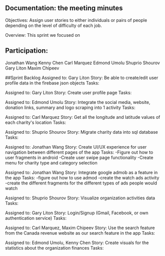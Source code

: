 ## Documentation: the meeting minutes

Objectives: Assign user stories to either individuals or pairs of people depending on the level of difficulty of each job. 

Overview: This sprint we focused on


## Participation:
Jonathan Wang
Kenny Chen
Carl Marquez
Edmond Umolu 
Shuprio Shourov
Gary Liton
Maxim Chipeev

##Sprint Backlog
Assigned to:
Gary Liton
Story:
Be able to create/edit user profile data in the firebase json objects
Tasks:

Assigned to:
Gary Liton
Story:
Create user profile page
Tasks:

Assigned to:
Edmond Umolu 
Story:
Integrate the social media, website, donation links, summary and logo scraping into 1 activity
Tasks:

Assigned to:
Carl Marquez
Story:
Get all the longitude and latitude values of each charity's location
Tasks:

Assigned to:
Shuprio Shourov
Story:
Migrate charity data into sql database
Tasks:

Assigned to:
Jonathan Wang
Story:
Create UI/UX experience for user navigation between different pages of the app
Tasks: 
-Figure out how to user fragments in android 
-Create user swipe page functionality
-Create menu for charity type and category selection

Assigned to:
Jonathan Wang
Story:
Integrate google admob as a feature in the app
Tasks:
-figure out how to use admod
-create the watch ads activity
-create the different fragments for the different types of ads people would watch

Assigned to:
Shuprio Shourov
Story:
Visualize organization activities data 
Tasks:

Assigned to:
Gary Liton
Story:
Login/Signup (Gmail, Facebook, or own authentication service) 
Tasks:

Assigned to:
Carl Marquez, Maxim Chipeev
Story:
Use the search feature from the Canada revenue website as our search feature in the app
Tasks:

Assigned to:
Edmond Umolu, Kenny Chen
Story:
Create visuals for the statistics about the organization finances
Tasks:
